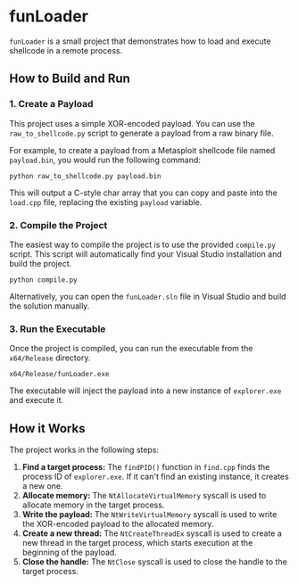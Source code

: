 # funLoader

`funLoader` is a small project that demonstrates how to load and execute shellcode in a remote process.

## How to Build and Run

### 1. Create a Payload

This project uses a simple XOR-encoded payload. You can use the `raw_to_shellcode.py` script to generate a payload from a raw binary file.

For example, to create a payload from a Metasploit shellcode file named `payload.bin`, you would run the following command:

```
python raw_to_shellcode.py payload.bin
```

This will output a C-style char array that you can copy and paste into the `load.cpp` file, replacing the existing `payload` variable.

### 2. Compile the Project

The easiest way to compile the project is to use the provided `compile.py` script. This script will automatically find your Visual Studio installation and build the project.

```
python compile.py
```

Alternatively, you can open the `funLoader.sln` file in Visual Studio and build the solution manually.

### 3. Run the Executable

Once the project is compiled, you can run the executable from the `x64/Release` directory.

```
x64/Release/funLoader.exe
```

The executable will inject the payload into a new instance of `explorer.exe` and execute it.

## How it Works

The project works in the following steps:

1.  **Find a target process:** The `findPID()` function in `find.cpp` finds the process ID of `explorer.exe`. If it can't find an existing instance, it creates a new one.
2.  **Allocate memory:** The `NtAllocateVirtualMemory` syscall is used to allocate memory in the target process.
3.  **Write the payload:** The `NtWriteVirtualMemory` syscall is used to write the XOR-encoded payload to the allocated memory.
4.  **Create a new thread:** The `NtCreateThreadEx` syscall is used to create a new thread in the target process, which starts execution at the beginning of the payload.
5.  **Close the handle:** The `NtClose` syscall is used to close the handle to the target process.
